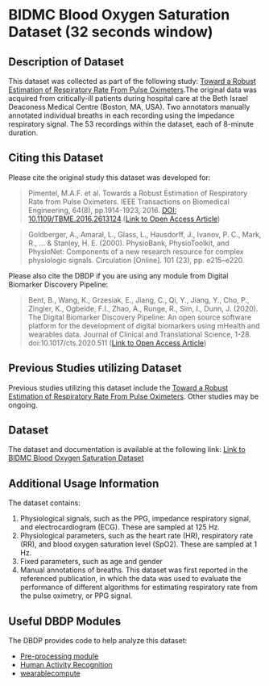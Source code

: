 # BIDMC Blood Oxygen Saturation Dataset (32 seconds window)

## Description of Dataset
This dataset was collected as part of the following study: [Toward a Robust Estimation of Respiratory Rate From Pulse Oximeters](https://ieeexplore.ieee.org/document/7748483).The original data was acquired from critically-ill patients during hospital care at the Beth Israel Deaconess Medical Centre (Boston, MA, USA). Two annotators manually annotated individual breaths in each recording using the impedance respiratory signal. The 53 recordings within the dataset, each of 8-minute duration.

## Citing this Dataset
Please cite the original study this dataset was developed for:

> Pimentel, M.A.F. et al. Towards a Robust Estimation of Respiratory Rate from Pulse Oximeters. IEEE Transactions on Biomedical Engineering, 64(8), pp.1914-1923, 2016. [DOI: 10.1109/TBME.2016.2613124](http://doi.org/10.1109/TBME.2016.2613124).([Link to Open Access Article](https://ieeexplore.ieee.org/document/7748483))

> Goldberger, A., Amaral, L., Glass, L., Hausdorff, J., Ivanov, P. C., Mark, R., ... & Stanley, H. E. (2000). PhysioBank, PhysioToolkit, and PhysioNet: Components of a new research resource for complex physiologic signals. Circulation [Online]. 101 (23), pp. e215–e220.

Please also cite the DBDP if you are using any module from Digital Biomarker Discovery Pipeline:

> Bent, B., Wang, K., Grzesiak, E., Jiang, C., Qi, Y., Jiang, Y., Cho, P., Zingler, K., Ogbeide, F.I., Zhao, A., Runge, R., Sim, I., Dunn, J. (2020). The Digital Biomarker      Discovery Pipeline: An open source software platform for the development of digital biomarkers using mHealth and wearables data. Journal of Clinical and Translational Science, 1-28. doi:10.1017/cts.2020.511 ([Link to Open Access Article](https://www.cambridge.org/core/journals/journal-of-clinical-and-translational-science/article/digital-biomarker-discovery-pipeline-an-open-source-software-platform-for-the-development-of-digital-biomarkers-using-mhealth-and-wearables-data/A6696CEF138247077B470F4800090E63))

## Previous Studies utilizing Dataset

Previous studies utilizing this dataset include the [Toward a Robust Estimation of Respiratory Rate From Pulse Oximeters](https://ieeexplore.ieee.org/document/7748483). Other studies may be ongoing.


## Dataset

The dataset and documentation is available at the following link: [Link to BIDMC Blood Oxygen Saturation Dataset](https://physionet.org/content/bidmc/1.0.0/)

## Additional Usage Information
The dataset contains:
1. Physiological signals, such as the PPG, impedance respiratory signal, and electrocardiogram (ECG). These are sampled at 125 Hz.
2. Physiological parameters, such as the heart rate (HR), respiratory rate (RR), and blood oxygen saturation level (SpO2). These are sampled at 1 Hz.
3. Fixed parameters, such as age and gender
4. Manual annotations of breaths.
This dataset was first reported in the referenced publication, in which the data was used to evaluate the performance of different algorithms for estimating respiratory rate from the pulse oximetry, or PPG signal.

## Useful DBDP Modules
The DBDP provides code to help analyze this dataset:

* [Pre-processing module](https://github.com/DigitalBiomarkerDiscoveryPipeline/Pre-process)
* [Human Activity Recognition](https://github.com/DigitalBiomarkerDiscoveryPipeline/Human-Activity-Recognition)
* [wearablecompute](https://github.com/DigitalBiomarkerDiscoveryPipeline/wearablecompute)

